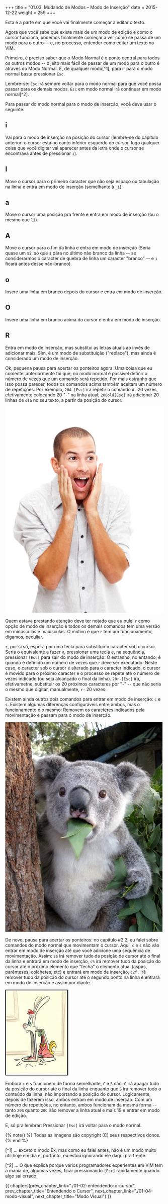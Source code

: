 +++
title = "01.03. Mudando de Modos – Modo de Inserção"
date = 2015-12-22
weight = 259
+++

Esta é a parte em que você vai finalmente começar a editar o texto.

<!-- more -->

Agora que você sabe que existe mais de um modo de edição e como o cursor
funciona, podemos finalmente começar a ver como se passa de um modo para o
outro -- e, no processo, entender como editar um texto no VIM.

Primeiro, é preciso saber que o Modo Normal é o ponto central para todos os
outros modos -- o jeito mais fácil de passar de um modo para o outro é através
do Modo Normal. E, de qualquer modo[^1], para ir para o modo normal basta
pressionar `Esc`.

Lembre-se: `Esc` irá sempre voltar para o modo normal para que você possa passar
para os demais modos. `Esc` em modo normal irá continuar em modo normal[^2].

Para passar do modo normal para o modo de inserção, você deve usar o seguinte:

## i

Vai para o modo de inserção na posição do cursor (lembre-se do capítulo
anterior: o cursor está no canto inferior esquerdo do cursor, logo qualquer
coisa que você digitar vai aparecer antes da letra onde o cursor se encontrava
antes de pressionar `i`).

## I

Move o cursor para o primeiro caracter que não seja espaço ou tabulação na
linha e entra em modo de inserção (semelhante à `_i`).

## a

Move o cursor uma posição pra frente e entra em modo de inserção (ou o mesmo
que `li`).

## A

Move o cursor para o fim da linha e entra em modo de inserção (Seria quase um
`$i`, só que `$` pára no último não branco da linha -- se considerarmos o caracter
de quebra de linha um caracter "branco" -- e `i` ficará antes desse não-branco).

## o

Insere uma linha em branco depois do cursor e entra em modo de inserção.

## O

Insere uma linha em branco acima do cursor e entra em modo de inserção.

## R

Entra em modo de inserção, mas substitui as letras atuais ao invés de adicionar
mais. Sim, é um modo de substituição ("replace"), mas ainda é considerado um
modo de inserção. 

Ok, pequena pausa para acertar os ponteiros agora: Uma coisa que eu comentei
anteriormente foi que, no modo normal é possível definir o número de vezes que
um comando será repetido. Por mais estranho que isso possa parecer, todos os
comandos acima também aceitam um número de repetições. Por exemplo, `20A-[Esc]`
irá repetir o comando `A-` 20 vezes, efetivamente colocando 20 "-" na linha
atual; `20Oolá[Esc]` irá adicionar 20 linhas de `olá` no seu texto, a partir da
posição do cursor.

![Sua vida acabou de mudar.](iStock_000014784346Small.jpg)

Quem estava prestando atenção deve ter notado que eu pulei `r` como opção de
modo de inserção e todos os demais comandos tem uma versão em minúsculas e
maiúsculas. O motivo é que `r` tem um funcionamento, digamos, peculiar.

`r`, por si só, espera por uma tecla para substituir o caracter sob o cursor.
Seria o equivalente a fazer `R`, pressionar uma tecla e, na sequência,
pressionar `[Esc]` para sair do modo de inserção. O estranho, no entando, é
quando é definido um número de vezes que `r` deve ser executado: Neste caso, o
caracter sob o cursor é alterado para o caracter indicado, o cursor é movido
para o próximo caracter e o processo se repete até o número de vezes indicado
(ou seja alcançado o final da linha). `20r-[Esc]` irá, efetivametne, substituir
os 20 próximos caracteres por "-" -- que não seria o mesmo que digitar,
manualmente, `r-` 20 vezes.

Existem ainda outros dois comandos para entrar em modo de inserção: `c` e `s`.
Existem algumas diferenças configuráveis entre ambos, mas o funcionamento é o
mesmo: Removem os caracteres indicados pela movimentação e passam para o modo
de inserção.

![Como assim "movimentação"?!?](enhanced-buzz-5697-1327086181-19.jpg)

De novo, pausa para acertar os ponteiros: no capítulo #2.2, eu falei sobre
comandos do modo normal que movimentam o cursor. Aqui, `c` e `s` não vão entrar em
modo de inserção até que você adicione uma sequência de movimentação. Assim: `s$`
irá remover tudo da posição de cursor até o final da linha e entrará em modo de
inserção, `s%` irá remover tudo da posição do cursor até o próximo elemento que
"fecha" o elemento atual (aspas, parênteses, colchetes, etc) e entrará em modo
de inserção, `c2f.` irá remover tudo da posição do cursor até o segundo ponto na
linha e entrará em modo de inserção e assim por diante.

![A ficha finalmetne caiu](jaw-drop.jpg)

Embora `c` e `s` funcionem de forma semelhante, `C` e `S` não: `C` irá apagar
tudo da posição do cursor até o final da linha enquanto que `S` irá remover
todo o conteúdo da linha, não importando a posição do cursor. Logicamente,
depois de fazerem isso, ambos entram em modo de inserção. Com um número de
repetições, no entanto, ambos funcionam da mesma forma -- tanto `20S` quanto
`20C` irão remover a linha atual e mais 19 e entrar em modo de edição.

E, só pra lembrar: Pressionar `[Esc]` irá voltar para o modo normal.

{% note() %}
Todas as imagens são copyright (C) seus respectivos donos.
{% end %}

[^1] ... exceto o modo Ex, mas como eu falei antes, não é um modo muito útil
     hoje em dia e, portanto, eu estou ignorando ele daqui pra frente.

[^2] ... O que explica porque vários programadores experientes em VIM tem a
	 mania de, algumas vezes, ficar pressionando `[Esc]` rapidamente quando
	 algo sai errado.

{{ chapters(prev_chapter_link="./01-02-entendendo-o-cursor", prev_chapter_title="Entendendo o Cursor", next_chapter_link="./01-04-modo-visual", next_chapter_title="Modo Visual") }}

